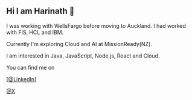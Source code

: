 ## Hi I am Harinath 👋
I was working with WellsFargo before moving to Auckland.
I had worked with FIS, HCL and IBM.

Currently I'm exploring Cloud and AI at MissionReady(NZ).

I am interested in Java, JavaScript, Node.js, React and Cloud.

You can find me on

[[@LinkedIn](https://www.linkedin.com/in/harinatha-kachireddy/)]

[@X](X)
